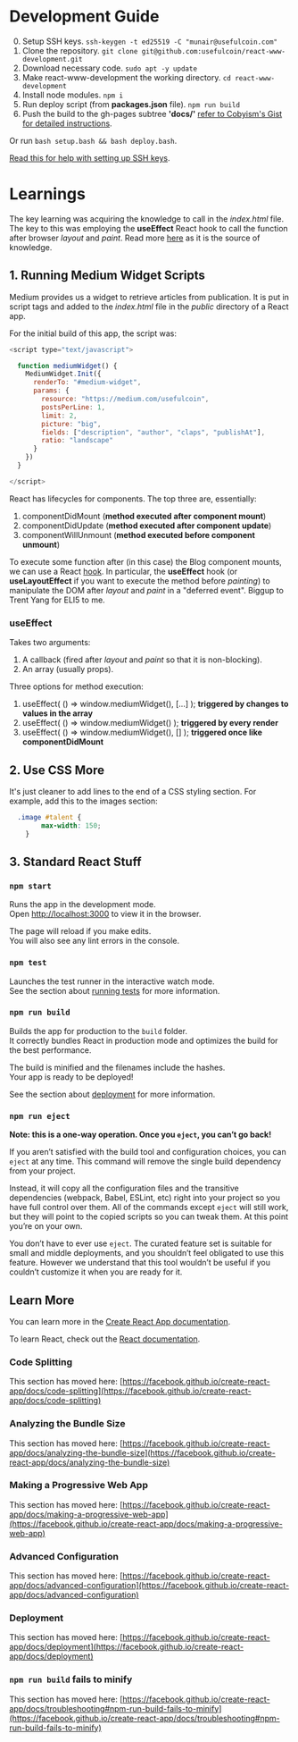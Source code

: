 # Development Guide

0. Setup SSH keys. ```ssh-keygen -t ed25519 -C "munair@usefulcoin.com"```
1. Clone the repository. ```git clone git@github.com:usefulcoin/react-www-development.git```
2. Download necessary code. ```sudo apt -y update```
3. Make react-www-development the working directory. ```cd react-www-development```
4. Install node modules. ```npm i```
5. Run deploy script (from **packages.json** file). ```npm run build```
6. Push the build to the gh-pages subtree **'docs/'** [refer to Cobyism's Gist for detailed instructions](https://gist.github.com/cobyism/4730490).

Or run ```bash setup.bash && bash deploy.bash```.

[Read this for help with setting up SSH keys](https://docs.github.com/en/enterprise-server@3.0/github/authenticating-to-github/connecting-to-github-with-ssh/generating-a-new-ssh-key-and-adding-it-to-the-ssh-agent).

# Learnings


The key learning was acquiring the knowledge to call <scripts> in the *index.html* file. The key to this was employing the **useEffect** React hook to call the function after browser *layout* and *paint*. Read more [here](https://dev.to/trentyang/replace-lifecycle-with-hooks-in-react-3d4n) as it is the source of
knowledge. 


## 1. Running Medium Widget Scripts

Medium provides us a widget to retrieve articles from publication. It is put in script tags and added to the *index.html* file in the *public* directory of a React app.

For the initial build of this app, the script was:

```javascript
<script type="text/javascript">

  function mediumWidget() {
    MediumWidget.Init({
      renderTo: "#medium-widget",
      params: {
        resource: "https://medium.com/usefulcoin",
        postsPerLine: 1,
        limit: 2,
        picture: "big",
        fields: ["description", "author", "claps", "publishAt"],
        ratio: "landscape"
      }
    })
  }

</script>
```

React has lifecycles for components. The top three are, essentially:

1. componentDidMount (**method executed after component mount**)
2. componentDidUpdate (**method executed after component update**)
3. componentWillUnmount (**method executed before component unmount**)

To execute some function after (in this case) the Blog component mounts, we can use a
React [hook](https://reactjs.org/docs/hooks-reference.html#useeffect). In particular, the
**useEffect** hook (or **useLayoutEffect** if you want to execute the method before *painting*) to
manipulate the DOM after *layout* and *paint* in a "deferred event". Biggup to Trent Yang for ELI5 to me.

### useEffect

Takes two arguments:

1. A callback (fired after *layout* and *paint* so that it is non-blocking).
2. An array (usually props).

Three options for method execution:

1. useEffect( () => window.mediumWidget(), [...] ); **triggered by changes to values in the array**
2. useEffect( () => window.mediumWidget() ); **triggered by every render**
3. useEffect( () => window.mediumWidget(), [] ); **triggered once like componentDidMount**


## 2. Use CSS More

It's just cleaner to add lines to the end of a CSS styling section. For example, add this to the images section:

```css
  .image #talent {
		max-width: 150;
	}
```

## 3. Standard React Stuff

### `npm start`

Runs the app in the development mode.\
Open [http://localhost:3000](http://localhost:3000) to view it in the browser.

The page will reload if you make edits.\
You will also see any lint errors in the console.

### `npm test`

Launches the test runner in the interactive watch mode.\
See the section about [running tests](https://facebook.github.io/create-react-app/docs/running-tests) for more information.

### `npm run build`

Builds the app for production to the `build` folder.\
It correctly bundles React in production mode and optimizes the build for the best performance.

The build is minified and the filenames include the hashes.\
Your app is ready to be deployed!

See the section about [deployment](https://facebook.github.io/create-react-app/docs/deployment) for more information.

### `npm run eject`

**Note: this is a one-way operation. Once you `eject`, you can’t go back!**

If you aren’t satisfied with the build tool and configuration choices, you can `eject` at any time. This command will remove the single build dependency from your project.

Instead, it will copy all the configuration files and the transitive dependencies (webpack, Babel, ESLint, etc) right into your project so you have full control over them. All of the commands except `eject` will still work, but they will point to the copied scripts so you can tweak them. At this point you’re on your own.

You don’t have to ever use `eject`. The curated feature set is suitable for small and middle deployments, and you shouldn’t feel obligated to use this feature. However we understand that this tool wouldn’t be useful if you couldn’t customize it when you are ready for it.

## Learn More

You can learn more in the [Create React App documentation](https://facebook.github.io/create-react-app/docs/getting-started).

To learn React, check out the [React documentation](https://reactjs.org/).

### Code Splitting

This section has moved here: [https://facebook.github.io/create-react-app/docs/code-splitting](https://facebook.github.io/create-react-app/docs/code-splitting)

### Analyzing the Bundle Size

This section has moved here: [https://facebook.github.io/create-react-app/docs/analyzing-the-bundle-size](https://facebook.github.io/create-react-app/docs/analyzing-the-bundle-size)

### Making a Progressive Web App

This section has moved here: [https://facebook.github.io/create-react-app/docs/making-a-progressive-web-app](https://facebook.github.io/create-react-app/docs/making-a-progressive-web-app)

### Advanced Configuration

This section has moved here: [https://facebook.github.io/create-react-app/docs/advanced-configuration](https://facebook.github.io/create-react-app/docs/advanced-configuration)

### Deployment

This section has moved here: [https://facebook.github.io/create-react-app/docs/deployment](https://facebook.github.io/create-react-app/docs/deployment)

### `npm run build` fails to minify

This section has moved here: [https://facebook.github.io/create-react-app/docs/troubleshooting#npm-run-build-fails-to-minify](https://facebook.github.io/create-react-app/docs/troubleshooting#npm-run-build-fails-to-minify)
